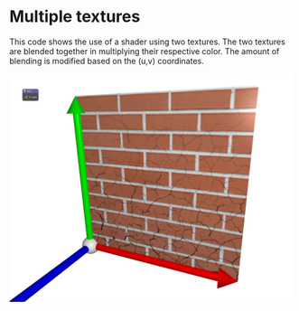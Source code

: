 # Multiple textures

This code shows the use of a shader using two textures. The two textures are blended together in multiplying their respective color. The amount of blending is modified based on the (u,v) coordinates.

<img src="pic.jpg" alt="" width="500px"/>